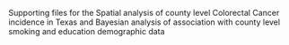 Supporting files for the Spatial analysis of county level Colorectal Cancer incidence in Texas and Bayesian analysis of association with county level smoking and education demographic data
